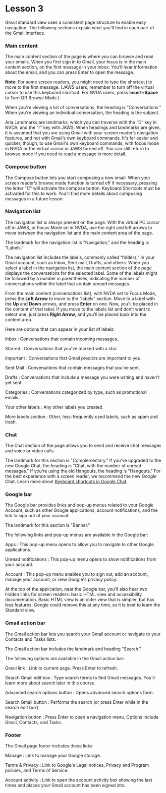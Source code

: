 # Lesson 3

Gmail standard view uses a consistent page structure to enable easy
navigation. The following sections explain what you'll find in each part
of the Gmail interface.

### Main content

The main content section of the page is where you can browse and read
your emails. When you first sign in to Gmail, your focus is in the main
content section, on the first message in your inbox. You'll hear
information about the email, and you can press Enter to open the
message.

<aside>
<p><b>Note:</b> For some screen readers, you might need to type the shortcut j
to move to the first message. (JAWS users, remember to turn off the
virtual cursor to use this keyboard shortcut. For NVDA users, press
<b>Insert+Space</b> to Turn Off Browse Mode.)</p>
</aside>

When you're viewing a list of conversations, the heading is "Conversations."
When you're viewing an individual conversation, the heading is the subject.

Aria Landmarks are landmarks, which you can traverse with the “D” key in
NVDA, and the “r” key with JAWS. When headings and landmarks are given, it is assumed
that you are using Gmail with your screen reader’s navigation features,
and not with Gmail’s own keyboard commands. It's far easier and quicker, though, to use Gmail's own keyboard commands, with focus mode in NVDA or the virtual cursor in JAWS turned off. You can still return to browse mode if you need to read a message in more detail.

### Compose button

The Compose button lets you start composing a new email. When your
screen reader's browse mode function is turned off if necessary,
pressing the letter "C" will activate the compose button. Keyboard
Shortcuts must be activated for this to work. You'll find
more details about composing messages in a future lesson.

### Navigation list

The navigation list is always present on the page. With the virtual PC
cursor off in JAWS, or Focus Mode on in NVDA, use the right and left
arrows to move between the navigation list and the main content area
of the page.

The landmark for the navigation list is "Navigation," and the
heading is "Labels."

The navigation list includes the labels, commonly called “folders,” in
your Gmail account, such as Inbox, Sent mail, Drafts, and others. When
you select a label in the navigation list, the main content section of
the page displays the conversations for the selected label. Some of the
labels might be followed by a number in parentheses, indicating the
number of conversations within the label that contain unread messages.

From the main content (conversations list), with NVDA set to Focus
Mode, press the **Left Arrow** to move to the “labels” section. Move
to a label with the **Up** and **Down** arrows, and press **Enter** on
one. Now, you’ll be placed in the content of that label. If you move
to the labels list and don’t want to select one, just press **Right
Arrow**, and you’ll be placed back into the content area.

Here are options that can appear in your list of labels:

Inbox
: Conversations that contain incoming messages.

Starred
: Conversations that you've marked with a star.

Important
: Conversations that Gmail predicts are important to you.

Sent Mail
: Conversations that contain messages that you've sent.

Drafts
: Conversations that include a message you were writing and haven't
yet sent.

Categories
: Conversations categorized by type, such as promotional emails.

Your other labels
: Any other labels you created.

More labels section
: Other, less-frequently used labels, such as spam and trash.

### Chat

The Chat section of the page allows you to send and receive chat messages and
voice or video calls.

The landmark for this section is "Complementary." If you've
upgraded to the new Google Chat, the heading is "Chat, with the number of unread
messages." If you're using the old Hangouts, the heading is "Hangouts." For the best
experience with a screen reader, we recommend the new Google Chat.
Learn more about [Keyboard shortcuts in Google Chat](https://support.google.com/chat/answer/7649271?hl=en).

### Google bar

The Google bar provides links and pop-up menus related to your Google
Account, such as other Google applications, account notifications, and
the link to sign out of your account.

The landmark for this section is "Banner."

The following links and pop-up menus are available in the Google bar:

Apps
: This pop-up menu opens to allow you to navigate to other Google
applications.

Unread notifications
: This pop-up menu opens to show notifications from your account.

Account
: This pop-up menu enables you to sign out, add an account, manage
your account, or view Google's privacy policy.

At the top of the application, near the Google bar, you'll also hear two
hidden links for screen readers: basic HTML view and accessibility
documentation. Basic HTML view is an older view that is simpler, but has less
features. Google could remove this at any time, so it is best to learn the
Standard view.

### Gmail action bar

The Gmail action bar lets you search your Gmail account or navigate to
your Contacts and Tasks lists.

The Gmail action bar includes the landmark and heading "Search."

The following options are available in the Gmail action bar:

Gmail link
: Link to current page. Press Enter to refresh.

Search Gmail edit box
: Type search terms to find Gmail messages. You'll learn more about
search later in this course.

Advanced search options button
: Opens advanced search options form.

Search Gmail button
: Performs the search (or press Enter while in the search edit box).

Navigation button
: Press Enter to open a navigation menu. Options include Gmail,
Contacts, and Tasks.

### Footer

The Gmail page footer includes these links:

Manage
: Link to manage your Google storage.

Terms & Privacy
: Link to Google's Legal notices, Privacy and Program policies, and
Terms of Service.

Account activity
: Link to open the account activity box showing the last times and
places your Gmail account has been signed into.
